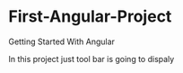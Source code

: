 # First-Angular-Project
Getting Started With Angular 

In this project just tool bar is going to dispaly
